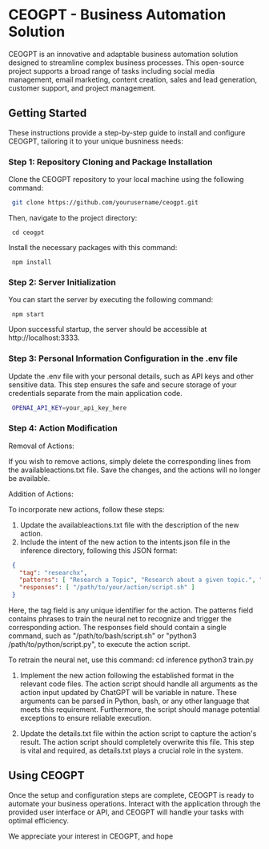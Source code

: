 # CEOGPT - Business Automation Solution

CEOGPT is an innovative and adaptable business automation solution designed to streamline complex business processes. This open-source project supports a broad range of tasks including social media management, email marketing, content creation, sales and lead generation, customer support, and project management.

## Getting Started

These instructions provide a step-by-step guide to install and configure CEOGPT, tailoring it to your unique busniness needs:

### Step 1: Repository Cloning and Package Installation

Clone the CEOGPT repository to your local machine using the following command:

```bash
 git clone https://github.com/yourusername/ceogpt.git
```

Then, navigate to the project directory:

```
 cd ceogpt
```

Install the necessary packages with this command:

```
 npm install
```

### Step 2: Server Initialization

You can start the server by executing the following command:

```
 npm start
```

Upon successful startup, the server should be accessible at http://localhost:3333.

### Step 3: Personal Information Configuration in the .env file

Update the .env file with your personal details, such as API keys and other sensitive data. This step ensures the safe and secure storage of your credentials separate from the main application code.

```bash
 OPENAI_API_KEY=your_api_key_here
```

### Step 4: Action Modification

Removal of Actions:

If you wish to remove actions, simply delete the corresponding lines from the availableactions.txt file. Save the changes, and the actions will no longer be available.

Addition of Actions:

To incorporate new actions, follow these steps:

1. Update the availableactions.txt file with the description of the new action.
2. Include the intent of the new action to the intents.json file in the inference directory, following this JSON format:

```json
 {
   "tag": "researchx",
   "patterns": [ "Research a Topic", "Research about a given topic.", "The next action is to research about a search term.", "Next action: research.", "Research" ],
   "responses": [ "/path/to/your/action/script.sh" ]
 }
```

Here, the tag field is any unique identifier for the action. The patterns field contains phrases to train the neural net to recognize and trigger the corresponding action. The responses field should contain a single command, such as "/path/to/bash/script.sh" or "python3 /path/to/python/script.py", to execute the action script.

To retrain the neural net, use this command:
 cd inference
 python3 train.py

1. Implement the new action following the established format in the relevant code files. The action script should handle all arguments as the action input updated by ChatGPT will be variable in nature. These arguments can be parsed in Python, bash, or any other language that meets this requirement. Furthermore, the script should manage potential exceptions to ensure reliable execution.

2. Update the details.txt file within the action script to capture the action's result. The action script should completely overwrite this file. This step is vital and required, as details.txt plays a crucial role in the system.

## Using CEOGPT

Once the setup and configuration steps are complete, CEOGPT is ready to automate your business operations. Interact with the application through the provided user interface or API, and CEOGPT will handle your tasks with optimal efficiency.

We appreciate your interest in CEOGPT, and hope
